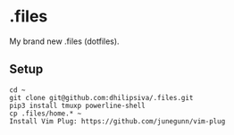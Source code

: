 # .files
My brand new .files (dotfiles).

## Setup

```
cd ~
git clone git@github.com:dhilipsiva/.files.git
pip3 install tmuxp powerline-shell
cp .files/home.* ~
Install Vim Plug: https://github.com/junegunn/vim-plug
```
